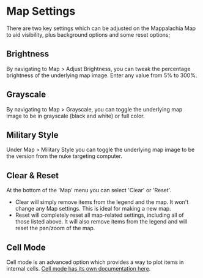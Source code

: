 # Map Settings

There are two key settings which can be adjusted on the Mappalachia Map to aid visibility, plus background options and some reset options;

## Brightness
By navigating to Map > Adjust Brightness, you can tweak the percentage brightness of the underlying map image. Enter any value from 5% to 300%.

## Grayscale
By navigating to Map > Grayscale, you can toggle the underlying map image to be in grayscale (black and white) or full color.

## Military Style
Under Map > Military Style you can toggle the underlying map image to be the version from the nuke targeting computer.

## Clear & Reset
At the bottom of the 'Map' menu you can select 'Clear' or 'Reset'.<br/>
* Clear will simply remove items from the legend and the map. It won't change any Map settings. This is ideal for making a new map.
* Reset will completely reset all map-related settings, including all of those listed above. It will also remove items from the legend and will reset the pan/zoom of the map.

## Cell Mode
Cell mode is an advanced option which provides a way to plot items in internal cells. [Cell mode has its own documentation here](Cell_mode.md).

